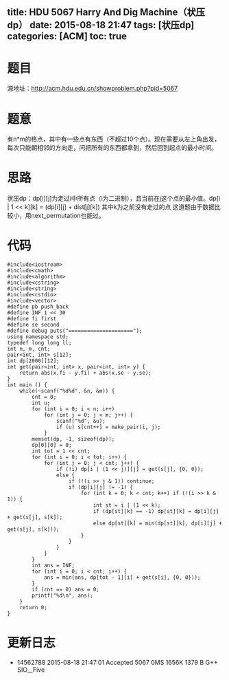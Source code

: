 title: HDU 5067 Harry And Dig Machine（状压dp）
date: 2015-08-18 21:47
tags: [状压dp]
categories: [ACM]
toc: true
---
# 题目	
源地址：http://acm.hdu.edu.cn/showproblem.php?pid=5067

# 题意
有n*m的格点，其中有一些点有东西（不超过10个点）。现在需要从左上角出发，每次只能朝相邻的方向走，问把所有的东西都拿到，然后回到起点的最小时间。

# 思路
状压dp：dp[i][j]为走过i中所有点（i为二进制），且当前在j这个点的最小值。dp[i | 1 << k][k] = (dp[i][j] + dist[j][k]) 其中k为之前没有走过的点
这道题由于数据比较小，用next_permutation也能过。

<!--more-->

# 代码
```
#include<iostream>
#include<cmath>
#include<algorithm>
#include<cstring>
#include<string>
#include<cstdio>
#include<vector>
#define pb push_back
#define INF 1 << 30
#define fi first
#define se second
#define debug puts("=====================");
using namespace std;
typedef long long ll;
int n, m, cnt;
pair<int, int> s[12];
int dp[2000][12];
int get(pair<int, int> x, pair<int, int> y) {
    return abs(x.fi - y.fi) + abs(x.se - y.se);
}
int main () {
    while(~scanf("%d%d", &n, &m)) {
        cnt = 0;
        int u;
        for (int i = 0; i < n; i++)
            for (int j = 0; j < m; j++) {
                scanf("%d", &u);
                if (u) s[cnt++] = make_pair(i, j);
            }
        memset(dp, -1, sizeof(dp));
        dp[0][0] = 0;
        int tot = 1 << cnt;
        for (int i = 0; i < tot; i++) {
            for (int j = 0; j < cnt; j++) {
                if (!i) dp[i | (1 << j)][j] = get(s[j], {0, 0});
                else {
                    if (!(i >> j & 1)) continue;
                    if (dp[i][j] != -1) {
                        for (int k = 0; k < cnt; k++) if (!(i >> k & 1)) {
                            int st = i | (1 << k);
                            if (dp[st][k] == -1) dp[st][k] = dp[i][j] + get(s[j], s[k]);
                            else dp[st][k] = min(dp[st][k], dp[i][j] + get(s[j], s[k]));
                        }
                    }
                }
            }
        }
        int ans = INF;
        for (int i = 0; i < cnt; i++) {
            ans = min(ans, dp[tot - 1][i] + get(s[i], {0, 0}));
        }
        if (cnt == 0) ans = 0;
        printf("%d\n", ans);
    }
    return 0;
}
```

# 更新日志
- 14562788	2015-08-18 21:47:01	Accepted	5067	0MS	1656K	1379 B	G++	SIO__Five